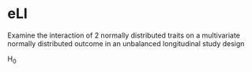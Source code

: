 # eLI
Examine the interaction of 2 normally distributed traits on a multivariate normally distributed outcome in an unbalanced longitudinal study design

H<sub>0 
